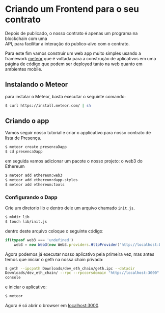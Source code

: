  
# Criando um Frontend para o seu contrato

Depois de publicado, o nosso contrato é apenas um programa na blockchain com uma  
API, para facilitar a interação do publico-alvo com o contrato.

Para este fim vamos construir um web app muito simples usando a framework
[meteor](www.meteor.com) que é voltada para a construção de aplicativos em uma 
página de código que podem ser deployed tanto na web quanto em ambientes mobile.

## Instalando o Meteor

para instalar o Meteor, basta executar o seguinte comando:

```bash
$ curl https://install.meteor.com/ | sh
```

## Criando o app

Vamos seguir nosso tutorial e criar o applicativo para nosso contrato de lista 
de Presença.

```bash
$ meteor create presencaDapp
$ cd presencaDapp
```

em seguida vamos adicionar um pacote o nosso projeto: o web3 do Ethereum

```bash
$ meteor add ethereum:web3
$ meteor add ethereum:dapp-styles
$ meteor add ethereum:tools
```

### Configurando o Dapp

Crie um diretorio lib  e dentro dele um arquivo chamado `init.js`.

```bash
$ mkdir lib
$ touch lib/init.js
```

dentro deste arquivo coloque o seguinte código:

```javascript
if(typeof web3 === 'undefined')
    web3 = new Web3(new Web3.providers.HttpProvider('http://localhost:8545'));
```

Agora podemos já executar nosso aplicativo pela primeira vez, mas antes temos 
que iniciar o geth na nossa chain privada:

```bash
$ geth --ipcpath Downloads/dev_eth_chain/geth.ipc --datadir 
Downloads/dev_eth_chain/ --rpc --rpccorsdomain "http://localhost:3000" --dev 
console
```

e iniciar o aplicativo:

```bash
$ meteor
```

Agora é só abrir o browser em [localhost:3000](http://localhost:3000).
